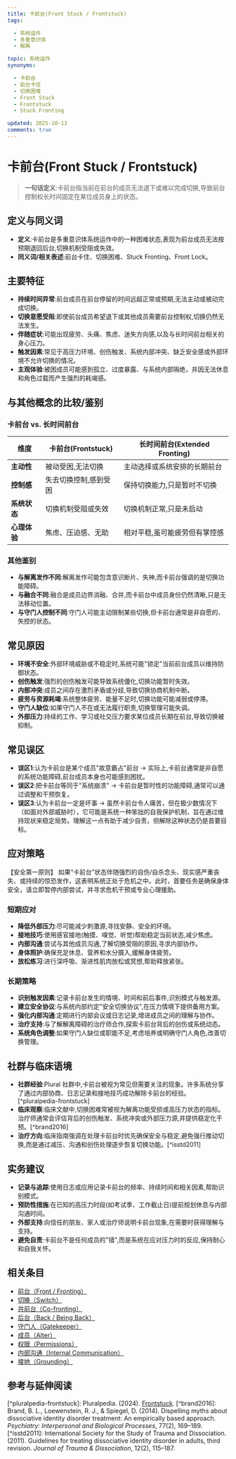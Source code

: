 ```yaml
---
title: 卡前台(Front Stuck / Frontstuck)
tags:

  - 系统运作
  - 多重意识体
  - 解离

topic: 系统运作
synonyms:

  - 卡前台
  - 前台卡住
  - 切换困难
  - Front Stuck
  - Frontstuck
  - Stuck Fronting

updated: 2025-10-13
comments: true
---
```


# 卡前台(Front Stuck / Frontstuck)

> **一句话定义**:卡前台指当前在前台的成员无法退下或难以完成切换,导致前台控制权长时间固定在某位成员身上的状态。

## 定义与同义词

- **定义**:卡前台是多重意识体系统运作中的一种困难状态,表现为前台成员无法按预期退回后台,切换机制受阻或失效。
- **同义词/相关表述**:前台卡住、切换困难、Stuck Fronting、Front Lock。

## 主要特征

- **持续时间异常**:前台成员在前台停留的时间远超正常或预期,无法主动或被动完成切换。
- **切换意愿受阻**:即使前台成员希望退下或其他成员需要前台控制权,切换仍然无法发生。
- **伴随症状**:可能出现疲劳、头痛、焦虑、迷失方向感,以及与长时间前台相关的身心压力。
- **触发因素**:常见于高压力环境、创伤触发、系统内部冲突、缺乏安全感或外部环境不允许切换的情况。
- **主观体验**:被困成员可能感到孤立、过度暴露、与系统内部隔绝，并因无法休息和角色过载而产生强烈的耗竭感。

## 与其他概念的比较/鉴别

### 卡前台 vs. 长时间前台

| 维度         | 卡前台(Frontstuck)    | 长时间前台(Extended Fronting) |
| ------------ | --------------------- | ----------------------------- |
| **主动性**   | 被动受困,无法切换     | 主动选择或系统安排的长期前台  |
| **控制感**   | 失去切换控制,感到受困 | 保持切换能力,只是暂时不切换   |
| **系统状态** | 切换机制受阻或失效    | 切换机制正常,只是未启动       |
| **心理体验** | 焦虑、压迫感、无助    | 相对平稳,虽可能疲劳但有掌控感 |

### 其他鉴别

- **与解离发作不同**:解离发作可能包含意识断片、失神,而卡前台强调的是切换功能障碍。
- **与融合不同**:融合是成员边界消融、合并,而卡前台中成员身份仍然清晰,只是无法移动位置。
- **与守门人控制不同**:守门人可能主动限制某些切换,但卡前台通常是非自愿的、失控的状态。

## 常见原因

- **环境不安全**:外部环境威胁或不稳定时,系统可能"锁定"当前前台成员以维持防御状态。
- **创伤触发**:强烈的创伤触发可能导致系统僵化,切换功能暂时失效。
- **内部冲突**:成员之间存在激烈矛盾或分歧,导致切换协商机制中断。
- **疲劳与资源耗竭**:系统整体疲劳、能量不足时,切换功能可能减弱或停滞。
- **守门人缺位**:如果守门人不在或无法履行职责,切换管理可能失调。
- **外部压力**:持续的工作、学习或社交压力要求某位成员长期在前台,导致切换被抑制。

## 常见误区

- **误区1**:认为卡前台是某个成员"故意霸占"前台 → 实际上,卡前台通常是非自愿的系统功能障碍,前台成员本身也可能感到困扰。
- **误区2**:把卡前台等同于"系统崩溃" → 卡前台是暂时性的功能障碍,通常可以通过调整和干预恢复。
- **误区3**:认为卡前台一定是坏事 → 虽然卡前台令人痛苦，但在极少数情况下（如面对外部威胁时），它可能是系统一种笨拙的自我保护机制，旨在通过维持现状来稳定局势。理解这一点有助于减少自责，但解除这种状态仍是首要目标。

## 应对策略

【安全第一原则】
如果“卡前台”状态伴随强烈的自伤/自杀念头、现实感严重丧失、或持续的惊恐发作，这表明系统正处于危机之中。此时，首要任务是确保身体安全，请立即暂停内部尝试，并寻求危机干预或专业心理援助。

### 短期应对

- **降低外部压力**:尽可能减少刺激源,寻找安静、安全的环境。
- **接地技巧**:使用感官接地(触摸、嗅觉、听觉)帮助稳定当前状态,减少焦虑。
- **内部沟通**:尝试与其他成员沟通,了解切换受阻的原因,寻求内部协作。
- **身体照护**:确保充足休息、营养和水分摄入,缓解身体疲劳。
- **放松练习**:进行深呼吸、渐进性肌肉放松或冥想,帮助释放紧张。

### 长期策略

- **识别触发因素**:记录卡前台发生的情境、时间和前后事件,识别模式与触发源。
- **建立安全协议**:与系统内部约定"安全切换协议",在压力情境下提供备用方案。
- **强化内部沟通**:定期进行内部会议或日志记录,增进成员之间的理解与协作。
- **治疗支持**:与了解解离障碍的治疗师合作,探索卡前台背后的创伤或系统动态。
- **系统角色调整**:如果守门人缺位或职能不足,考虑培养或明确守门人角色,改善切换管理。

## 社群与临床语境

- **社群经验**:Plural 社群中,卡前台被视为常见但需要关注的现象。许多系统分享了通过内部协商、日志记录和接地技巧成功解除卡前台的经验。[^pluralpedia-frontstuck]
- **临床观察**:临床文献中,切换困难常被视为解离功能受损或高压力状态的指标。治疗师通常会评估背后的创伤触发、系统冲突或外部压力源,并提供稳定化干预。[^brand2016]
- **治疗方向**:临床指南强调在处理卡前台时优先确保安全与稳定,避免强行推动切换,而是通过减压、沟通和创伤处理逐步恢复切换功能。[^isstd2011]

## 实务建议

- **记录与追踪**:使用日志或应用记录卡前台的频率、持续时间和相关因素,帮助识别模式。
- **预防性措施**:在已知的高压力时段(如考试季、工作截止日)提前规划休息与内部沟通时间。
- **外部支持**:向信任的朋友、家人或治疗师说明卡前台现象,在需要时获得理解与支持。
- **避免自责**:卡前台不是任何成员的"错",而是系统在应对压力时的反应,保持耐心和自我关怀。

## 相关条目

- [前台（Front / Fronting）](Front-Fronting.md)
- [切换（Switch）](Switch.md)
- [共前台（Co-fronting）](Co-Fronting.md)
- [后台（Back / Being Back）](Back-Being-Back.md)
- [守门人（Gatekeeper）](Gatekeeper.md)
- [成员（Alter）](Alter.md)
- [权限（Permissions）](Permissions.md)
- [内部沟通（Internal Communication）](Internal-Communication.md)
- [接地（Grounding）](Grounding.md)

## 参考与延伸阅读

\[^pluralpedia-frontstuck\]: Pluralpedia. (2024). [Frontstuck](https://pluralpedia.org/w/Frontstuck).
\[^brand2016\]: Brand, B. L., Loewenstein, R. J., & Spiegel, D. (2014). Dispelling myths about dissociative identity disorder treatment: An empirically based approach. *Psychiatry: Interpersonal and Biological Processes*, 77(2), 169–189.
\[^isstd2011\]: International Society for the Study of Trauma and Dissociation. (2011). Guidelines for treating dissociative identity disorder in adults, third revision. *Journal of Trauma & Dissociation*, 12(2), 115–187.
